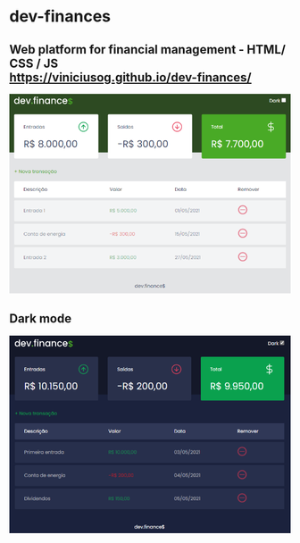# dev-finances
Web platform for financial management - HTML/ CSS / JS <br>
https://viniciusog.github.io/dev-finances/ 
---
![alt text](https://github.com/Viniciusog/dev-finances/blob/main/assets/image-dev-finances-light.png)

## Dark mode

![alt text](https://github.com/Viniciusog/dev-finances/blob/main/assets/image-dev-finances-dark-new.png)
